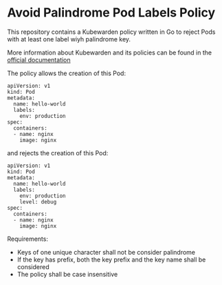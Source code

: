 # Avoid Palindrome Pod Labels Policy 

This repository contains a Kubewarden policy written in Go to reject Pods with at least one label wiyh palindrome key.

More information about Kubewarden and its policies can be found in the [official documentation](https://docs.kubewarden.io)

The policy allows the creation of this Pod:
```
apiVersion: v1
kind: Pod
metadata:
  name: hello-world
  labels:
    env: production
spec:
  containers:
  - name: nginx
    image: nginx
```

and rejects the creation of this Pod:
```
apiVersion: v1
kind: Pod
metadata:
  name: hello-world
  labels:
    env: production
    level: debug
spec:
  containers:
  - name: nginx
    image: nginx
```

Requirements:
- Keys of one unique character shall not be consider palindrome
- If the key has prefix, both the key prefix and the key name shall be considered
- The policy shall be case insensitive


